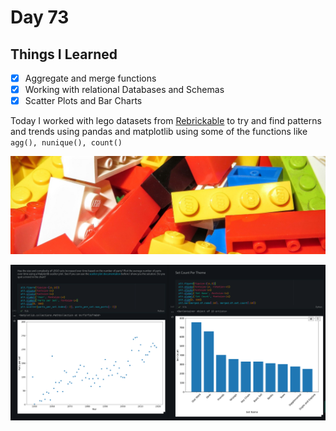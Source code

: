 Day 73
================================================================================

Things I Learned
--------------------------------------------------------------------------------

- [x] Aggregate and merge functions
- [x] Working with relational Databases and Schemas
- [x] Scatter Plots and Bar Charts

Today I worked with lego datasets from [Rebrickable](https://rebrickable.com/downloads/) to try and find patterns and trends using pandas and matplotlib using some of the functions like ```agg(), nunique(), count()```

![IMG](assets/bricks.jpg)

![IMG](lego_analysis.png)
